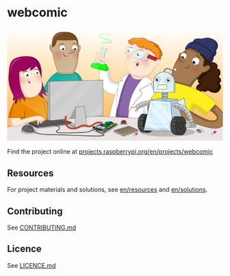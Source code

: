 # webcomic

![webcomic](banner.png)

Find the project online at [projects.raspberrypi.org/en/projects/webcomic](https://projects.raspberrypi.org/en/projects/webcomic)

## Resources
For project materials and solutions, see [en/resources](https://github.com/raspberrypilearning/webcomic/tree/master/en/resources) and [en/solutions](https://github.com/raspberrypilearning/webcomic/tree/master/en/solutions).

## Contributing
See [CONTRIBUTING.md](CONTRIBUTING.md)

## Licence
 See [LICENCE.md](LICENCE.md)